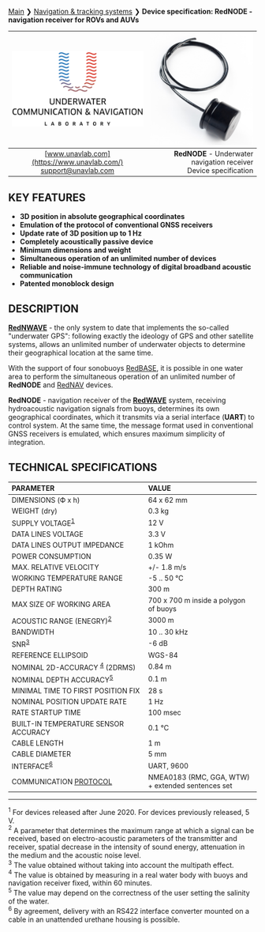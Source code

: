 [Main](/../../) ❯ [Navigation & tracking systems](/navigation_and_tracking_systems_en) ❯ **Device specification: RedNODE - navigation receiver for ROVs and AUVs**

<div style="page-break-after: always;"></div>

| ![logo](/documentation/sm_logo.png) | ![logo](/documentation/def_modem_black.png) |
| :---: | ---: |
| [www.unavlab.com](https://www.unavlab.com/) <br/> [support@unavlab.com](mailto:support@unavlab.com) | **RedNODE** - Underwater navigation receiver <br/> Device specification |

## KEY FEATURES

* **3D position in absolute geographical coordinates**
* **Emulation of the protocol of conventional GNSS receivers**
* **Update rate of 3D position up to 1 Hz**
* **Completely acoustically passive device**
* **Minimum dimensions and weight**
* **Simultaneous operation of an unlimited number of devices**
* **Reliable and noise-immune technology of digital broadband acoustic communication**
* **Patented monoblock design**

## DESCRIPTION

**[RedNWAVE](RedWAVE_DataBrief_ru.md)** - the only system to date that implements the so-called "underwater GPS": following exactly
the ideology of GPS and other satellite systems, allows an unlimited number of underwater objects to determine their geographical 
location at the same time.
 
With the support of four sonobuoys [RedBASE](RedBASE_Specification_en.md), it is possible in one water area
to perform the simultaneous operation of an unlimited number of **RedNODE** and [RedNAV](RedNAV_Specification_en.md) devices.

**RedNODE** - navigation receiver of the **[RedWAVE](RedWAVE_DataBrief_en.md)** system, receiving hydroacoustic
navigation signals from buoys, determines its own geographical coordinates, which it transmits via a serial interface (**UART**)
to control system. At the same time, the message format used in conventional GNSS receivers is emulated, which ensures maximum 
simplicity of integration.

<div style="page-break-after: always;"></div>

## TECHNICAL SPECIFICATIONS

| PARAMETER | VALUE |
| :--- | :--- |
| DIMENSIONS (Ф х h) | 64 x 62 mm |
| WEIGHT (dry) | 0.3 kg |
| SUPPLY VOLTAGE<sup>[1](#footnote1)</sup> | 12 V |
| DATA LINES VOLTAGE | 3.3 V |
| DATA LINES OUTPUT IMPEDANCE | 1 kOhm |
| POWER CONSUMPTION | 0.35 W |
| MAX. RELATIVE VELOCITY | +/- 1.8 m/s  |
| WORKING TEMPERATURE RANGE | -5 .. 50 °С |
| DEPTH RATING | 300 m |
| MAX SIZE OF WORKING AREA |	700 х 700 m inside a polygon of buoys |
| ACOUSTIC RANGE (ENEGRY)<sup>[2](#footnote2)</sup> | 3000 m |
| BANDWIDTH | 10 .. 30 kHz |
| SNR<sup>[3](#footnote3)</sup> | -6 dB |
| REFERENCE ELLIPSOID | WGS-84 |
| NOMINAL 2D-ACCURACY <sup>[4](#footnote4)</sup> (2DRMS) | 0.84 m |
| NOMINAL DEPTH ACCURACY<sup>[5](#footnote5)</sup>  | 0.1 m |
| MINIMAL TIME TO FIRST POSITION FIX | 28 s |
| NOMINAL POSITION UPDATE RATE | 1 Hz |
| RATE STARTUP TIME | 100 msec |
| BUILT-IN TEMPERATURE SENSOR ACCURACY | 0.1 °C |
| CABLE LENGTH | 1 m |
| CABLE DIAMETER | 5 mm |
| INTERFACE<sup>[6](#footnote6)</sup> | UART, 9600  |
| COMMUNICATION [PROTOCOL](RedWAVE_Protocol_Specification_en.md) | NMEA0183 (RMC, GGA, WTW) <br/> + extended sentences set |

________________
<a name="footnote1"><sup>1</sup></a> For devices released after June 2020. For devices previously released, 5 V.  
<a name="footnote2"><sup>2</sup></a> A parameter that determines the maximum range at which a signal can be received, based on
electro-acoustic parameters of the transmitter and receiver, spatial decrease in the intensity of sound energy, attenuation in the medium and the acoustic noise level.  
<a name="footnote3"><sup>3</sup></a> The value obtained without taking into account the multipath effect.  
<a name="footnote4"><sup>4</sup></a> The value is obtained by measuring in a real water body with buoys and navigation receiver fixed, within 60 minutes.  
<a name="footnote5"><sup>5</sup></a> The value may depend on the correctness of the user setting the salinity of the water.  
<a name="footnote6"><sup>6</sup></a> By agreement, delivery with an RS422 interface converter mounted on a cable in an unattended urethane housing is possible. 

<div style="page-break-after: always;"></div>
